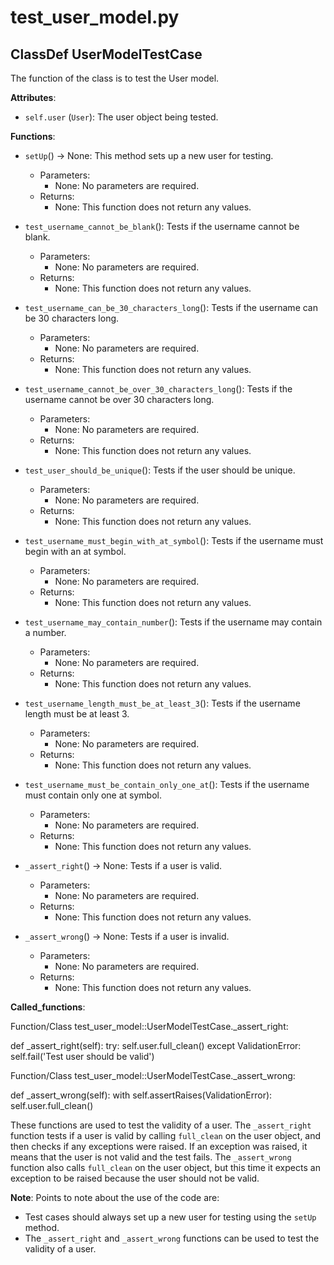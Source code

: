 # test_user_model.py

## ClassDef UserModelTestCase

The function of the class is to test the User model. 

**Attributes**:

- `self.user` (`User`): The user object being tested.

**Functions**:

- `setUp`() -> None: This method sets up a new user for testing.
    - Parameters:
        - None: No parameters are required.
    - Returns:
        - None: This function does not return any values.

- `test_username_cannot_be_blank`(): Tests if the username cannot be blank.
    - Parameters:
        - None: No parameters are required.
    - Returns:
        - None: This function does not return any values.

- `test_username_can_be_30_characters_long`(): Tests if the username can be 30 characters long.
    - Parameters:
        - None: No parameters are required.
    - Returns:
        - None: This function does not return any values.

- `test_username_cannot_be_over_30_characters_long`(): Tests if the username cannot be over 30 characters long.
    - Parameters:
        - None: No parameters are required.
    - Returns:
        - None: This function does not return any values.

- `test_user_should_be_unique`(): Tests if the user should be unique.
    - Parameters:
        - None: No parameters are required.
    - Returns:
        - None: This function does not return any values.

- `test_username_must_begin_with_at_symbol`(): Tests if the username must begin with an at symbol.
    - Parameters:
        - None: No parameters are required.
    - Returns:
        - None: This function does not return any values.

- `test_username_may_contain_number`(): Tests if the username may contain a number.
    - Parameters:
        - None: No parameters are required.
    - Returns:
        - None: This function does not return any values.

- `test_username_length_must_be_at_least_3`(): Tests if the username length must be at least 3.
    - Parameters:
        - None: No parameters are required.
    - Returns:
        - None: This function does not return any values.

- `test_username_must_be_contain_only_one_at`(): Tests if the username must contain only one at symbol.
    - Parameters:
        - None: No parameters are required.
    - Returns:
        - None: This function does not return any values.

- `_assert_right`() -> None: Tests if a user is valid.
    - Parameters:
        - None: No parameters are required.
    - Returns:
        - None: This function does not return any values.

- `_assert_wrong`() -> None: Tests if a user is invalid.
    - Parameters:
        - None: No parameters are required.
    - Returns:
        - None: This function does not return any values.

**Called_functions**:

Function/Class test_user_model::UserModelTestCase._assert_right:


def _assert_right(self):
    try:
        self.user.full_clean()
    except ValidationError:
        self.fail('Test user should be valid')


Function/Class test_user_model::UserModelTestCase._assert_wrong:


def _assert_wrong(self):
    with self.assertRaises(ValidationError):
        self.user.full_clean()


These functions are used to test the validity of a user. The `_assert_right` function tests if a user is valid by calling `full_clean` on the user object, and then checks if any exceptions were raised. If an exception was raised, it means that the user is not valid and the test fails. The `_assert_wrong` function also calls `full_clean` on the user object, but this time it expects an exception to be raised because the user should not be valid.

**Note**: Points to note about the use of the code are:

- Test cases should always set up a new user for testing using the `setUp` method.
- The `_assert_right` and `_assert_wrong` functions can be used to test the validity of a user.